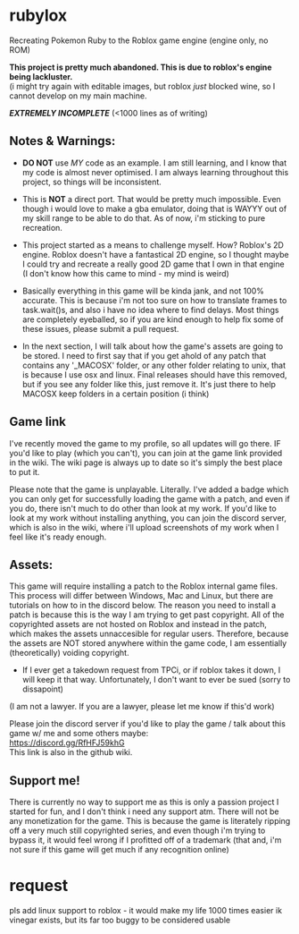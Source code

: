 # rubylox
Recreating Pokemon Ruby to the Roblox game engine (engine only, no ROM)  

**This project is pretty much abandoned. This is due to roblox's engine being lackluster.**  
(i might try again with editable images, but roblox *just* blocked wine, so I cannot develop on my main machine.   
  
***EXTREMELY INCOMPLETE*** (<1000 lines as of writing)

## Notes & Warnings:
 - **DO NOT** use *MY* code as an example. I am still learning, and I know that my code is almost never optimised.
I am always learning throughout this project, so things will be inconsistent.

 - This is **NOT** a direct port. That would be pretty much impossible. Even though i would love to make a gba emulator, doing that is WAYYY out of my skill range to be able to do that. As of now, i'm sticking to pure recreation. 

 - This project started as a means to challenge myself. How? Roblox's 2D engine. Roblox doesn't have a fantastical 2D engine, so I thought maybe I could try and recreate a really good 2D game that I own in that engine (I don't know how this came to mind - my mind is weird)

 - Basically everything in this game will be kinda jank, and not 100% accurate. This is because i'm not too sure on how to translate frames to task.wait()s, and also i have no idea where to find delays. Most things are completely eyeballed, so if you are kind enough to help fix some of these issues, please submit a pull request.

 - In the next section, I will talk about how the game's assets are going to be stored. I need to first say that if you get ahold of any patch that contains any '_MACOSX' folder, or any other folder relating to unix, that is because I use osx and linux. Final releases should have this removed, but if you see any folder like this, just remove it. It's just there to help MACOSX keep folders in a certain position (i think)

## Game link
I've recently moved the game to my profile, so all updates will go there.
IF you'd like to play (which you can't), you can join at the game link provided in the wiki. The wiki page is always up to date so it's simply the best place to put it.

Please note that the game is unplayable. Literally. I've added a badge which you can only get for successfully loading the game with a patch, and even if you do, there isn't much to do other than look at my work. If you'd like to look at my work without installing anything, you can join the discord server, which is also in the wiki, where i'll upload screenshots of my work when I feel like it's ready enough.

## Assets:
This game will require installing a patch to the Roblox internal game files. This process will differ between Windows, Mac and Linux, but there are tutorials on how to in the discord below.
The reason you need to install a patch is because this is the way I am trying to get past copyright. All of the copyrighted assets are not hosted on Roblox and instead in the patch, which makes the assets unnaccesible for regular users. Therefore, because the assets are NOT stored anywhere within the game code, I am essentially (theoretically) voiding copyright.

 - If I ever get a takedown request from TPCi, or if roblox takes it down, I will keep it that way. Unfortunately, I don't want to ever be sued (sorry to dissapoint)

(I am not a lawyer. If you are a lawyer, please let me know if this'd work)

Please join the discord server if you'd like to play the game / talk about this game w/ me and some others maybe:  
https://discord.gg/RfHFJ59khG  
This link is also in the github wiki.  

## Support me!
There is currently no way to support me as this is only a passion project I started for fun, and I don't think i need any support atm.
There will not be any monetization for the game. This is because the game is literately ripping off a very much still copyrighted series, and even though i'm trying to bypass it, it would feel wrong if I profitted off of a trademark (that and, i'm not sure if this game will get much if any recognition online)



# request
pls add linux support to roblox - it would make my life 1000 times easier
ik vinegar exists, but its far too buggy to be considered usable
